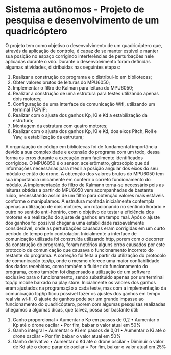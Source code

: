 # Sistema autônomos - Projeto de pesquisa e desenvolvimento de um quadricóptero

O projeto tem como objetivo o desenvolvimento de um quadricóptero que, através da aplicação de controle, é capaz de se manter estável e manter sua posição no espaço corrigindo interferências de perturbações nele aplicadas durante o vôo.
Durante o desenvolvimento foram definidas algumas atividades, distribuídas nas seguintes etapas:
1.	Realizar a construção do programa e o distribui-lo em bibliotecas;
2.	Obter valores brutos de leituras do MPU6050;
3.	Implementar o filtro de Kalman para leitura do MPU6050;
4.	Realizar a construção de uma estrutura para testes utilizando apenas dois motores;
5.	Configuração de uma interface de comunicação Wifi, utilizando um terminal TCP/IP;
6.	Realizar com o ajuste dos ganhos Kp, Ki e Kd a estabilização da estrutura;
7.	Montagem da estrutura com quatro motores;
8.	Realizar com o ajuste dos ganhos Kp, Ki e Kd, dos eixos Pitch, Roll e Yaw, a estabilização da estrutura;

A organização do código em bibliotecas foi de fundamental importância devido a sua complexidade e extensão do programa com um todo, dessa forma os erros durante a execução eram facilmente identificados corrigidos.
O MPU6050 é o sensor, acelerômetro, giroscópio que dá informações necessárias para medir a posição angular dos eixos do seu módulo e então do drone. A obtenção dos valores brutos do MPU6050 tem sua importância unicamente em conferir o correto funcionamento do módulo.
A implementação do filtro de Kalmann torna-se necessário pois as leituras obtidas a partir do MPU6050 vem acompanhadas de bastante ruído, necessitando assim de um filtro para obtenção valores mais estáveis conforme o manipulamos. 
A estrutura montada inicialmente contempla apenas a utilização de dois motores, um rotacionando no sentindo horário e outro no sentido anti-horário, com o objetivo de testar a eficiência dos motores e a realização do ajuste de ganhos em tempo real. Após o ajuste dos ganhos foi possível chegar a uma estabilidade razoavelmente considerável, onde as perturbações causadas eram corrigidas em um curto período de tempo pelo controlador.
Inicialmente a interface de comunicação utilizada foi construída utilizando http, porem com o decorrer da construção do programa, foram notórios alguns erros causados por este protocolo de comunicação que causava o funcionamento incorreto do restante do programa. A correção foi feita a partir da utilização do protocolo de comunicação tcp/ip, onde o mesmo oferece uma maior confiabilidade dos dados recebidos, como também a fluidez do funcionamento do programa, como também foi dispensado a utilização de um software exclusivo para o funcionamento, sendo substituído apenas por um terminal tcp/ip mobile baixado na play store.
Inicialmente os valores dos ganhos eram ajustados na programação a cada teste, mas com a implementação da comunicação tcp/ip ficou possível fazer os ajustes dos ganhos em tempo real via wi-fi.
O ajuste de ganhos pode ser um grande impasse ao funcionamento do quadricóptero, porem com algumas pesquisas realizadas chegamos a algumas dicas, que talvez, possa ser bastante útil:
1.	Ganho proporcional
•	Aumentar o Kp em passos de 0,2
•	Aumentar o Kp até o drone oscilar
•	Por fim, baixar o valor atual em 50%
2.	Ganho integral
•	Aumentar o Ki em passos de 0,01
•	Aumentar o Ki até o drone oscilar
•	Por fim baixar o valor atual em 50%
3.	Ganho derivativo
•	Aumentar o Kd até o drone oscilar
•	Diminuir o valor de Kd até o drone parar de oscilar
•	Por fim, baixar o valor atual em 25%





